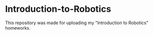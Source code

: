 # Introduction-to-Robotics
This repository was made for uploading my "Introduction to Robotics" homeworks.
